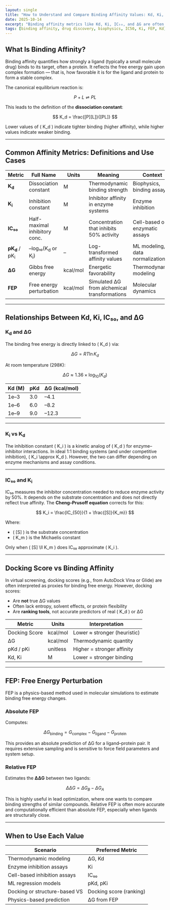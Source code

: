 ```yaml
---
layout: single
title: "How to Understand and Compare Binding Affinity Values: Kd, Ki, IC₅₀, and FEP"
date: 2025-10-14
excerpt: "Binding affinity metrics like Kd, Ki, IC₅₀, and ΔG are often used interchangeably — but they measure different things. This post explains how they relate, when they differ, and how to interpret them in both experimental and virtual screening settings."
tags: [binding affinity, drug discovery, biophysics, IC50, Ki, FEP, Kd]
---
```


## What Is Binding Affinity?

Binding affinity quantifies how strongly a ligand (typically a small molecule drug) binds to its target, often a protein. It reflects the free energy gain upon complex formation — that is, how favorable it is for the ligand and protein to form a stable complex.

The canonical equilibrium reaction is:

$$
P + L \rightleftharpoons PL
$$

This leads to the definition of the **dissociation constant**:

$$
K_d = \frac{[P][L]}{[PL]}
$$

Lower values of \( K_d \) indicate tighter binding (higher affinity), while higher values indicate weaker binding.

---

## Common Affinity Metrics: Definitions and Use Cases

| Metric   | Full Name                     | Units | Meaning                                 | Context                   |
|----------|-------------------------------|-------|------------------------------------------|---------------------------|
| **K<sub>d</sub>** | Dissociation constant          | M     | Thermodynamic binding strength            | Biophysics, binding assays |
| **K<sub>i</sub>** | Inhibition constant            | M     | Inhibitor affinity in enzyme systems      | Enzyme inhibition         |
| **IC₅₀**   | Half-maximal inhibitory conc. | M     | Concentration that inhibits 50% activity | Cell-based or enzymatic assays |
| **pK<sub>d</sub>** / pK<sub>i</sub> | –log₁₀(K<sub>d</sub> or K<sub>i</sub>) | –     | Log-transformed affinity values           | ML modeling, data normalization |
| **ΔG**    | Gibbs free energy              | kcal/mol | Energetic favorability                   | Thermodynamic modeling    |
| **FEP**   | Free energy perturbation       | kcal/mol | Simulated ΔG from alchemical transformations | Molecular dynamics        |

---

## Relationships Between Kd, Ki, IC₅₀, and ΔG

### K<sub>d</sub> and ΔG

The binding free energy is directly linked to \( K_d \) via:

$$
\Delta G = RT \ln K_d
$$

At room temperature (298K):

$$
\Delta G \approx 1.36 \times \log_{10}(K_d)
$$

| Kd (M)   | pKd | ΔG (kcal/mol) |
|---------|------|----------------|
| 1e–3    | 3.0  | –4.1           |
| 1e–6    | 6.0  | –8.2           |
| 1e–9    | 9.0  | –12.3          |

---

### K<sub>i</sub> vs K<sub>d</sub>

The inhibition constant \( K_i \) is a kinetic analog of \( K_d \) for enzyme–inhibitor interactions. In ideal 1:1 binding systems (and under competitive inhibition), \( K_i \approx K_d \). However, the two can differ depending on enzyme mechanisms and assay conditions.

---

### IC₅₀ and K<sub>i</sub>

IC₅₀ measures the inhibitor concentration needed to reduce enzyme activity by 50%. It depends on the substrate concentration and does not directly reflect true affinity. The **Cheng–Prusoff equation** corrects for this:

$$
K_i = \frac{IC_{50}}{1 + \frac{[S]}{K_m}}
$$

Where:
- \( [S] \) is the substrate concentration
- \( K_m \) is the Michaelis constant

Only when \( [S] \ll K_m \) does IC₅₀ approximate \( K_i \).

---

## Docking Score vs Binding Affinity

In virtual screening, docking scores (e.g., from AutoDock Vina or Glide) are often interpreted as proxies for binding free energy. However, docking scores:

- Are **not** true ΔG values  
- Often lack entropy, solvent effects, or protein flexibility  
- Are **ranking tools**, not accurate predictors of real \( K_d \) or ΔG

| Metric         | Units       | Interpretation         |
|----------------|-------------|-------------------------|
| Docking Score  | kcal/mol    | Lower ≈ stronger (heuristic) |
| ΔG             | kcal/mol    | Thermodynamic quantity |
| pKd / pKi      | unitless    | Higher = stronger affinity |
| Kd, Ki         | M           | Lower = stronger binding |

---

## FEP: Free Energy Perturbation

FEP is a physics-based method used in molecular simulations to estimate binding free energy changes.

### Absolute FEP

Computes:

$$
\Delta G_{\text{binding}} = G_{\text{complex}} - G_{\text{ligand}} - G_{\text{protein}}
$$

This provides an absolute prediction of ΔG for a ligand–protein pair. It requires extensive sampling and is sensitive to force field parameters and system setup.

### Relative FEP

Estimates the **ΔΔG** between two ligands:

$$
\Delta \Delta G = \Delta G_B - \Delta G_A
$$

This is highly useful in lead optimization, where one wants to compare binding strengths of similar compounds. Relative FEP is often more accurate and computationally efficient than absolute FEP, especially when ligands are structurally close.

---

## When to Use Each Value

| Scenario                          | Preferred Metric        |
|----------------------------------|--------------------------|
| Thermodynamic modeling           | ΔG, Kd                  |
| Enzyme inhibition assays         | Ki                      |
| Cell-based inhibition assays     | IC₅₀                    |
| ML regression models             | pKd, pKi                |
| Docking or structure-based VS    | Docking score (ranking) |
| Physics-based prediction         | ΔG from FEP             |

